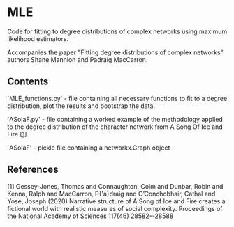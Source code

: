# MLE
Code for fitting to degree distributions of complex networks using maximum likelihood estimators.

Accompanies the paper "Fitting degree distributions of complex networks" authors Shane Mannion and Padraig MacCarron.

## Contents

`MLE_functions.py' - file containing all necessary functions to fit to a degree distribution, plot the results and bootstrap the data.

`ASoIaF.py' - file containing a worked example of the methodology applied to the degree distribution of the character network from A Song Of Ice and Fire [[1]](#1)

`ASoIaF' - pickle file containing a networkx.Graph object 

## References

<a id="1">[1]</a> 
Gessey-Jones, Thomas and Connaughton, Colm and Dunbar, Robin and Kenna, Ralph and MacCarron, P{\'a}draig and O’Conchobhair, Cathal and Yose, Joseph (2020)
Narrative structure of A Song of Ice and Fire creates a fictional world with realistic measures of social complexity.
Proceedings of the National Academy of Sciences 117(46) 28582--28588
